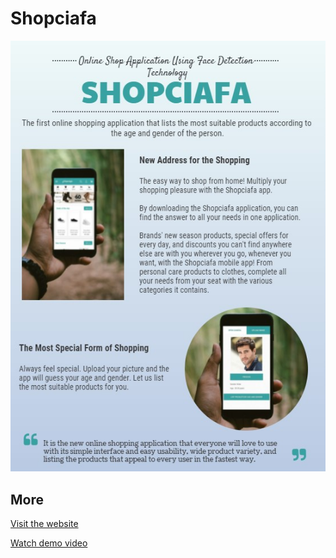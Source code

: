 # Shopciafa

![Poster](https://github.com/tugbaguler/Shopciafa/blob/master/assets/poster1.jpg)

## More
[Visit the website](https://shopciafa.wordpress.com/shopciafa/)

[Watch demo video](https://youtu.be/d0mv6cGuZFU)
